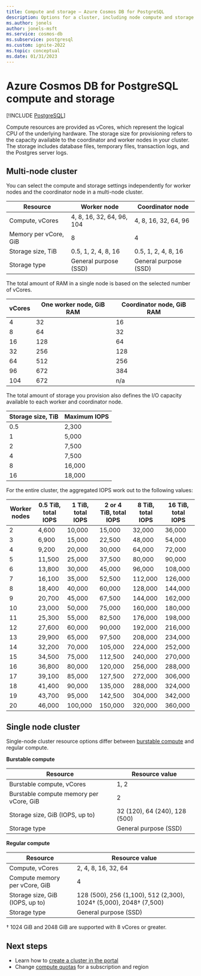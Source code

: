 ```yaml
---
title: Compute and storage – Azure Cosmos DB for PostgreSQL
description: Options for a cluster, including node compute and storage
ms.author: jonels
author: jonels-msft
ms.service: cosmos-db
ms.subservice: postgresql
ms.custom: ignite-2022
ms.topic: conceptual
ms.date: 01/31/2023
---
```


# Azure Cosmos DB for PostgreSQL compute and storage

[!INCLUDE [PostgreSQL](../includes/appliesto-postgresql.md)]

Compute resources are provided as vCores, which represent the logical CPU of
the underlying hardware. The storage size for provisioning refers to the
capacity available to the coordinator and worker nodes in your cluster. The
storage includes database files, temporary files, transaction logs, and the
Postgres server logs.

## Multi-node cluster
 
You can select the compute and storage settings independently for worker nodes
and the coordinator node in a multi-node cluster.
 
| Resource              | Worker node                    | Coordinator node         |
|-----------------------|--------------------------------|--------------------------|
| Compute, vCores       | 4, 8, 16, 32, 64, 96, 104      | 4, 8, 16, 32, 64, 96     |
| Memory per vCore, GiB | 8                              | 4                        |
| Storage size, TiB     | 0.5, 1, 2, 4, 8, 16            | 0.5, 1, 2, 4, 8, 16      |
| Storage type          | General purpose (SSD)          | General purpose (SSD)    |

The total amount of RAM in a single node is based on the
selected number of vCores.

| vCores | One worker node, GiB RAM | Coordinator node, GiB RAM |
|--------|--------------------------|---------------------------|
| 4      | 32                       | 16                        |
| 8      | 64                       | 32                        |
| 16     | 128                      | 64                        |
| 32     | 256                      | 128                       |
| 64     | 512                      | 256                       |
| 96     | 672                      | 384                       |
| 104    | 672                      | n/a                       |

The total amount of storage you provision also defines the I/O capacity
available to each worker and coordinator node.

| Storage size, TiB | Maximum IOPS |
|-------------------|--------------|
| 0.5               | 2,300        |
| 1                 | 5,000        |
| 2                 | 7,500        |
| 4                 | 7,500        |
| 8                 | 16,000       |
| 16                | 18,000       |

For the entire cluster, the aggregated IOPS work out to the
following values:

| Worker nodes | 0.5 TiB, total IOPS | 1 TiB, total IOPS | 2 or 4 TiB, total IOPS | 8 TiB, total IOPS | 16 TiB, total IOPS |
|--------------|---------------------|-------------------|------------------------|-------------------|--------------------|
| 2            | 4,600               | 10,000            | 15,000                 | 32,000            | 36,000             |
| 3            | 6,900               | 15,000            | 22,500                 | 48,000            | 54,000             |
| 4            | 9,200               | 20,000            | 30,000                 | 64,000            | 72,000             |
| 5            | 11,500              | 25,000            | 37,500                 | 80,000            | 90,000             |
| 6            | 13,800              | 30,000            | 45,000                 | 96,000            | 108,000            |
| 7            | 16,100              | 35,000            | 52,500                 | 112,000           | 126,000            |
| 8            | 18,400              | 40,000            | 60,000                 | 128,000           | 144,000            |
| 9            | 20,700              | 45,000            | 67,500                 | 144,000           | 162,000            |
| 10           | 23,000              | 50,000            | 75,000                 | 160,000           | 180,000            |
| 11           | 25,300              | 55,000            | 82,500                 | 176,000           | 198,000            |
| 12           | 27,600              | 60,000            | 90,000                 | 192,000           | 216,000            |
| 13           | 29,900              | 65,000            | 97,500                 | 208,000           | 234,000            |
| 14           | 32,200              | 70,000            | 105,000                | 224,000           | 252,000            |
| 15           | 34,500              | 75,000            | 112,500                | 240,000           | 270,000            |
| 16           | 36,800              | 80,000            | 120,000                | 256,000           | 288,000            |
| 17           | 39,100              | 85,000            | 127,500                | 272,000           | 306,000            |
| 18           | 41,400              | 90,000            | 135,000                | 288,000           | 324,000            |
| 19           | 43,700              | 95,000            | 142,500                | 304,000           | 342,000            |
| 20           | 46,000              | 100,000           | 150,000                | 320,000           | 360,000            |

## Single node cluster

Single-node cluster resource options differ between [burstable
compute](concepts-burstable-compute.md) and regular compute.

**Burstable compute**

| Resource | Resource value |
|----------|----------------|
| Burstable compute, vCores | 1, 2 |
| Burstable compute memory per vCore, GiB | 2 |
| Storage size, GiB (IOPS, up to) | 32 (120), 64 (240), 128 (500) |
| Storage type | General purpose (SSD) |

**Regular compute**

| Resource | Resource value |
|----------|----------------|
| Compute, vCores | 2, 4, 8, 16, 32, 64 |
| Compute memory per vCore, GiB | 4 |
| Storage size, GiB (IOPS, up to) | 128 (500), 256 (1,100), 512 (2,300), 1024† (5,000), 2048† (7,500) |
| Storage type | General purpose (SSD) |

† 1024 GiB and 2048 GiB are supported with 8 vCores or greater.

## Next steps

* Learn how to [create a cluster in the portal](quickstart-create-portal.md)
* Change [compute quotas](howto-compute-quota.md) for a subscription and region
